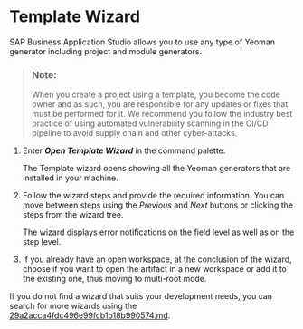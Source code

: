 <!-- loioba59cb69245443008d016690fd068fcf -->

# Template Wizard

SAP Business Application Studio allows you to use any type of Yeoman generator including project and module generators.

> ### Note:  
> When you create a project using a template, you become the code owner and as such, you are responsible for any updates or fixes that must be performed for it. We recommend you follow the industry best practice of using automated vulnerability scanning in the CI/CD pipeline to avoid supply chain and other cyber-attacks.

1.  Enter ***Open Template Wizard*** in the command palette.

    The Template wizard opens showing all the Yeoman generators that are installed in your machine.

2.  Follow the wizard steps and provide the required information. You can move between steps using the *Previous* and *Next* buttons or clicking the steps from the wizard tree.

    The wizard displays error notifications on the field level as well as on the step level.

3.  If you already have an open workspace, at the conclusion of the wizard, choose if you want to open the artifact in a new workspace or add it to the existing one, thus moving to multi-root mode.

If you do not find a wizard that suits your development needs, you can search for more wizards using the [29a2acca4fdc496e99fcb1b18b990574.md](29a2acca4fdc496e99fcb1b18b990574.md).

